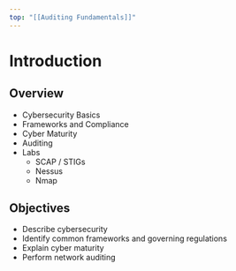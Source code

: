 ```yaml
---
top: "[[Auditing Fundamentals]]"
---
```


# Introduction

## Overview

- Cybersecurity Basics
- Frameworks and Compliance
- Cyber Maturity
- Auditing
- Labs
	- SCAP / STIGs
	- Nessus
	- Nmap

## Objectives

- Describe cybersecurity
- Identify common frameworks and governing regulations
- Explain cyber maturity
- Perform network auditing
